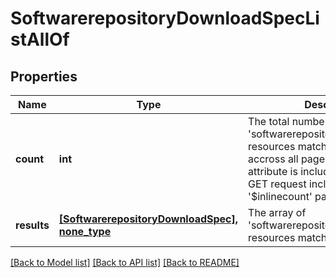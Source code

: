 # SoftwarerepositoryDownloadSpecListAllOf

## Properties
Name | Type | Description | Notes
------------ | ------------- | ------------- | -------------
**count** | **int** | The total number of &#39;softwarerepository.DownloadSpec&#39; resources matching the request, accross all pages. The &#39;Count&#39; attribute is included when the HTTP GET request includes the &#39;$inlinecount&#39; parameter. | [optional] 
**results** | [**[SoftwarerepositoryDownloadSpec], none_type**](SoftwarerepositoryDownloadSpec.md) | The array of &#39;softwarerepository.DownloadSpec&#39; resources matching the request. | [optional] 

[[Back to Model list]](../README.md#documentation-for-models) [[Back to API list]](../README.md#documentation-for-api-endpoints) [[Back to README]](../README.md)



